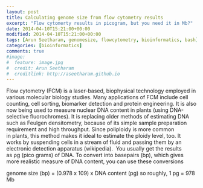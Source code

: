 ```yaml
---
layout: post
title: Calculating genome size from flow cytometry results
excerpt: "Flow cytomerty results in picogram, but you need it in Mb?"
date: 2014-04-10T15:21:00+00:00
modified: 2014-04-10T15:21:00+00:00
tags: [Arun Seetharam, genomesize, flowcytometry, bioinformatics, bash]
categories: [bioinformatics]
comments: true
#image:
#  feature: image.jpg
#  credit: Arun Seetharam
#  creditlink: http://aseetharam.github.io
---
```


Flow cytometry (FCM) is a laser-based, biophysical technology employed in various molecular biology studies. Many applications of FCM include cell counting, cell sorting, biomarker detection and protein engineering. It is also now being used to measure nuclear DNA content in plants (using DNA-selective fluorochromes). It is replacing older methods of estimating DNA such as Feulgen densitometry, because of its simple sample preparation requirement and high throughput. Since poliploidy is more common in plants, this method makes it ideal to estimate the ploidy level, too. It works by suspending cells in a stream of fluid and passing them by an electronic detection apparatus (wikipedia).  You usually get the results as ρg (pico grams) of DNA. To convert into basepairs (bp), which gives more realistic measure of DNA content, you can use these conversions

genome size (bp) = (0.978 x 109) x DNA content (pg)
so roughly,
1 pg = 978 Mb
